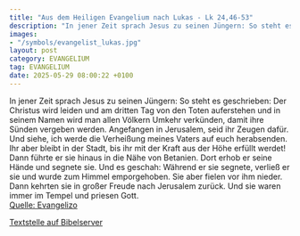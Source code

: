 ```yaml
---
title: "Aus dem Heiligen Evangelium nach Lukas - Lk 24,46-53"
description: "In jener Zeit sprach Jesus zu seinen Jüngern: So steht es geschrieben: Der Christus wird leiden und am dritten Tag von den Toten auferstehen und in seinem Namen wird man allen Völkern Umkehr verkünden, damit ihre Sünden vergeben werden. Angefangen in Jerusalem, seid ihr Zeugen da...."
images:
- "/symbols/evangelist_lukas.jpg"
layout: post
category: EVANGELIUM
tag: EVANGELIUM
date: 2025-05-29 08:00:22 +0100
---
```

In jener Zeit sprach Jesus zu seinen Jüngern: So steht es geschrieben: Der Christus wird leiden und am dritten Tag von den Toten auferstehen
und in seinem Namen wird man allen Völkern Umkehr verkünden, damit ihre Sünden vergeben werden.
Angefangen in Jerusalem, seid ihr Zeugen dafür.<!--more-->
Und siehe, ich werde die Verheißung meines Vaters auf euch herabsenden. Ihr aber bleibt in der Stadt, bis ihr mit der Kraft aus der Höhe erfüllt werdet!
Dann führte er sie hinaus in die Nähe von Betanien. Dort erhob er seine Hände und segnete sie.
Und es geschah: Während er sie segnete, verließ er sie und wurde zum Himmel emporgehoben.
Sie aber fielen vor ihm nieder. Dann kehrten sie in großer Freude nach Jerusalem zurück.
Und sie waren immer im Tempel und priesen Gott.<br>
[Quelle: Evangelizo](https://evangeliumtagfuertag.org/DE/gospel)

[Textstelle auf Bibelserver](https://www.bibleserver.com/EU/Lukas24,46-53)
